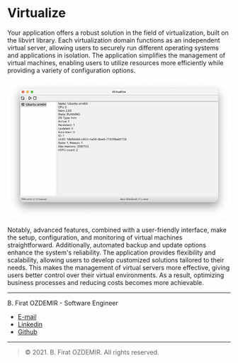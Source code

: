 # Virtualize

Your application offers a robust solution in the field of virtualization, built on the libvirt library. Each virtualization domain functions as an independent virtual server, allowing users to securely run different operating systems and applications in isolation. The application simplifies the management of virtual machines, enabling users to utilize resources more efficiently while providing a variety of configuration options.

![Preview](./assets/virtualize.png)

Notably, advanced features, combined with a user-friendly interface, make the setup, configuration, and monitoring of virtual machines straightforward. Additionally, automated backup and update options enhance the system's reliability. The application provides flexibility and scalability, allowing users to develop customized solutions tailored to their needs. This makes the management of virtual servers more effective, giving users better control over their virtual environments. As a result, optimizing business processes and reducing costs becomes more achievable.

---

B. Firat OZDEMIR - Software Engineer

* [E-mail](b.firat.ozdemir@gmail.com)
* [Linkedin](https://www.linkedin.com/in/bfiratozdemir/)
* [Github](https://github.com/JackCampbell)

---
> © 2021. B. Firat OZDEMIR. All rights reserved.
